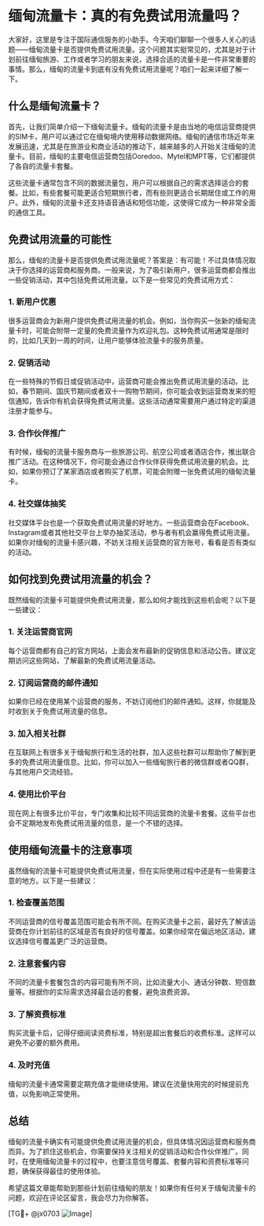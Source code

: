 # 缅甸流量卡：真的有免费试用流量吗？

大家好，这里是专注于国际通信服务的小助手。今天咱们聊聊一个很多人关心的话题——缅甸流量卡是否提供免费试用流量。这个问题其实挺常见的，尤其是对于计划前往缅甸旅游、工作或者学习的朋友来说，选择合适的流量卡是一件非常重要的事情。那么，缅甸的流量卡到底有没有免费试用流量呢？咱们一起来详细了解一下。

## 什么是缅甸流量卡？

首先，让我们简单介绍一下缅甸流量卡。缅甸的流量卡是由当地的电信运营商提供的SIM卡，用户可以通过它在缅甸境内使用移动数据网络。缅甸的通信市场近年来发展迅速，尤其是在旅游业和商业活动的推动下，越来越多的人开始关注缅甸的流量卡。目前，缅甸的主要电信运营商包括Ooredoo、Mytel和MPT等，它们都提供了各自的流量卡套餐。

这些流量卡通常包含不同的数据流量包，用户可以根据自己的需求选择适合的套餐。比如，有些套餐可能更适合短期旅行者，而有些则更适合长期居住或工作的用户。此外，缅甸的流量卡还支持语音通话和短信功能，这使得它成为一种非常全面的通信工具。

## 免费试用流量的可能性

那么，缅甸的流量卡是否提供免费试用流量呢？答案是：有可能！不过具体情况取决于你选择的运营商和服务商。一般来说，为了吸引新用户，很多运营商都会推出一些促销活动，其中包括免费试用流量。以下是一些常见的免费试用方式：

### 1. **新用户优惠**
   很多运营商会为新用户提供免费试用流量的机会。例如，当你购买一张新的缅甸流量卡时，可能会附带一定量的免费流量作为欢迎礼包。这种免费试用通常是限时的，比如几天到一周的时间，让用户能够体验流量卡的服务质量。

### 2. **促销活动**
   在一些特殊的节假日或促销活动中，运营商可能会推出免费试用流量的活动。比如，春节期间、国庆节期间或者双十一购物节期间，你可能会收到运营商发来的短信通知，告诉你有机会获得免费试用流量。这些活动通常需要用户通过特定的渠道注册才能参与。

### 3. **合作伙伴推广**
   有时候，缅甸的流量卡服务商与一些旅游公司、航空公司或者酒店合作，推出联合推广活动。在这种情况下，你可能会通过合作伙伴获得免费试用流量的机会。比如，如果你预订了某家酒店或者购买了机票，可能会附赠一张免费试用的缅甸流量卡。

### 4. **社交媒体抽奖**
   社交媒体平台也是一个获取免费试用流量的好地方。一些运营商会在Facebook、Instagram或者其他社交平台上举办抽奖活动，参与者有机会赢得免费试用流量。如果你对缅甸的流量卡感兴趣，不妨关注相关运营商的官方账号，看看是否有类似的活动。

## 如何找到免费试用流量的机会？

既然缅甸的流量卡可能提供免费试用流量，那么如何才能找到这些机会呢？以下是一些建议：

### 1. **关注运营商官网**
   每个运营商都有自己的官方网站，上面会发布最新的促销信息和活动公告。建议定期访问这些网站，了解最新的免费试用流量活动。

### 2. **订阅运营商的邮件通知**
   如果你已经在使用某个运营商的服务，不妨订阅他们的邮件通知。这样，你就能及时收到关于免费试用流量的信息。

### 3. **加入相关社群**
   在互联网上有很多关于缅甸旅行和生活的社群，加入这些社群可以帮助你了解到更多的免费试用流量信息。比如，你可以加入一些缅甸旅行者的微信群或者QQ群，与其他用户交流经验。

### 4. **使用比价平台**
   现在网上有很多比价平台，专门收集和比较不同运营商的流量卡套餐。这些平台也会不定期地发布免费试用流量的信息，是一个不错的选择。

## 使用缅甸流量卡的注意事项

虽然缅甸的流量卡可能提供免费试用流量，但在实际使用过程中还是有一些需要注意的地方。以下是一些建议：

### 1. **检查覆盖范围**
   不同运营商的信号覆盖范围可能会有所不同。在购买流量卡之前，最好先了解该运营商在你计划前往的区域是否有良好的信号覆盖。如果你经常在偏远地区活动，建议选择信号覆盖更广泛的运营商。

### 2. **注意套餐内容**
   不同的流量卡套餐包含的内容可能有所不同，比如流量大小、通话分钟数、短信数量等。根据你的实际需求选择最合适的套餐，避免浪费资源。

### 3. **了解资费标准**
   购买流量卡后，记得仔细阅读资费标准，特别是超出套餐后的收费标准。这样可以避免不必要的额外费用。

### 4. **及时充值**
   缅甸的流量卡通常需要定期充值才能继续使用。建议在流量快用完的时候提前充值，以免影响正常使用。

## 总结

缅甸的流量卡确实有可能提供免费试用流量的机会，但具体情况因运营商和服务商而异。为了抓住这些机会，你需要保持关注相关的促销活动和合作伙伴推广。同时，在使用缅甸流量卡的过程中，也要注意信号覆盖、套餐内容和资费标准等问题，确保获得最佳的使用体验。

希望这篇文章能帮助到那些计划前往缅甸的朋友！如果你有任何关于缅甸流量卡的问题，欢迎在评论区留言，我会尽力为你解答。

[TG💪+ @jx0703 ![Image](https://github.com/user-attachments/assets/dbca1d08-cadb-493c-b0ec-ad6f7a83f270)]